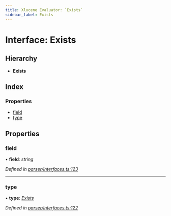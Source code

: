 ```yaml
---
title: Xlucene Evaluator: `Exists`
sidebar_label: Exists
---
```


# Interface: Exists

## Hierarchy

* **Exists**

## Index

### Properties

* [field](exists.md#field)
* [type](exists.md#type)

## Properties

###  field

• **field**: *string*

*Defined in [parser/interfaces.ts:123](https://github.com/terascope/teraslice/blob/0ae31df4/packages/xlucene-evaluator/src/parser/interfaces.ts#L123)*

___

###  type

• **type**: *[Exists](../enums/asttype.md#exists)*

*Defined in [parser/interfaces.ts:122](https://github.com/terascope/teraslice/blob/0ae31df4/packages/xlucene-evaluator/src/parser/interfaces.ts#L122)*
